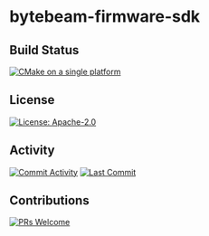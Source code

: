 # bytebeam-firmware-sdk


## Build Status
[![CMake on a single platform](https://github.com/bytebeamio/bytebeam-firmware-sdk/actions/workflows/cmake-single-platform.yml/badge.svg?branch=main)](https://github.com/bytebeamio/bytebeam-firmware-sdk/actions/workflows/cmake-single-platform.yml)

## License
[![License: Apache-2.0](https://img.shields.io/badge/license-Apache_2.0-blue.svg)](https://img.shields.io/badge/license-Apache_2.0-blue.svg)

## Activity
[![Commit Activity](https://img.shields.io/github/commit-activity/m/bytebeamio/bytebeam-firmware-sdk)](https://img.shields.io/github/commit-activity/m/bytebeamio/bytebeam-firmware-sdk)
[![Last Commit](https://img.shields.io/github/last-commit/bytebeamio/bytebeam-firmware-sdk)](https://img.shields.io/github/last-commit/bytebeamio/bytebeam-firmware-sdk)

## Contributions
[![PRs Welcome](https://img.shields.io/badge/PRs-welcome-brightgreen.svg)](https://img.shields.io/badge/PRs-welcome-brightgreen.svg)
